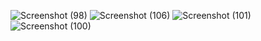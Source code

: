![Screenshot (98)](https://github.com/user-attachments/assets/1d592e51-031d-4879-a264-5f948771d5d0)
![Screenshot (106)](https://github.com/user-attachments/assets/ae664a00-78fb-4a59-ad94-f9f616059af5)
![Screenshot (101)](https://github.com/user-attachments/assets/f9216da3-7356-46df-9a81-92aae74945a1)
![Screenshot (100)](https://github.com/user-attachments/assets/c84ad295-1f6d-42f7-a066-a36f88d5d2ef)
